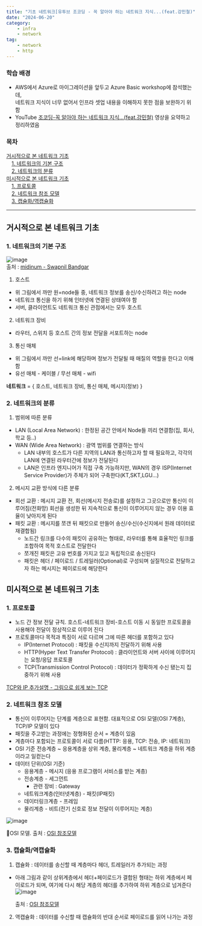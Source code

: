 ```yaml
---
title: "기초 네트워크[유투브 조코딩 - 꼭 알아야 하는 네트워크 지식...(feat.강민철)"
date: "2024-06-20"
category:
    - infra
    - network
tag:
    - network
    - http
---
```


### 학습 배경

- AWS에서 Azure로 마이그레이션을 앞두고 Azure Basic workshop에 참석했는데,  
  네트워크 지식이 너무 없어서 인프라 셋업 내용을 이해하지 못한 점을 보완하기 위함
- YouTube [조코딩-꼭 알아야 하는 네트워크 지식...(feat.강민철)](https://youtu.be/b_V79kE9hhA?si=Z40peRMNeeeno12q) 영상을 요약하고 정리하였음

### 목차
[거시적으로 본 네트워크 기초](#-거시적으로-본-네트워크-기초)  
　[1. 네트워크의 기본 구조](#-1.-네트워크의-기본-구조)  
　[2. 네트워크의 분류](#-2.-네트워크의-분류)  
[미시적으로 본 네트워크 기초](#-미시적으로-본-네트워크-기초)  
　[1. 프로토콜](#-1.-프로토콜)  
　[2. 네트워크 참조 모델](#-2.-네트워크-참조-모델)  
　[3. 캡슐화/역캡슐화](#-3.-캡슐화/역캡슐화)  

---

## 거시적으로 본 네트워크 기초
### 1. 네트워크의 기본 구조
![image](https://github.com/m3rri/m3rri.github.io/assets/37619441/2af8150f-40cd-4d08-b3c6-97aa98023334)  
출처 : [midinum - Swapnil Bandgar](https://medium.com/analytics-vidhya/networks-in-data-science-99c14e0150ea)
1. 호스트
  * 위 그림에서 까만 원=node들 중, 네트워크 정보를 송신/수신하려고 하는 node
  * 네트워크 통신을 하기 위해 인터넷에 연결된 상태여야 함
  * 서버, 클라이언트도 네트워크 통신 관점에서는 모두 호스트
2. 네트워크 장비
  * 라우터, 스위치 등 호스트 간의 정보 전달을 서포트하는 node
3. 통신 매체
  * 위 그림에서 까만 선=link에 해당하며 정보가 전달될 때 매질의 역할을 한다고 이해함
  * 유선 매체 - 케이블 / 무선 매체 - wifi

__네트워크__ = { 호스트, 네트워크 장비, 통신 매체, 메시지(정보) }

### 2. 네트워크의 분류
1. 범위에 따른 분류
  * LAN (Local Area Network) : 한정된 공간 안에서 Node들 끼리 연결함(집, 회사, 학교 등..)
  * WAN (Wide Area Network) : 광역 범위를 연결하는 방식
    * LAN 내부의 호스트가 다른 지역의 LAN과 통신하고자 할 때 필요하고, 각각의 LAN에 연결된 라우터간에 정보가 전달된다
    * LAN은 인프라 엔지니어가 직접 구축 가능하지만, WAN의 경우 ISP(Internet Service Provider)가 주체가 되어 구축한다(KT,SKT,LGU...)
2. 메시지 교환 방식에 다른 분류
  * 회선 교환 : 메시지 교환 전, 회선(메시지 전송로)를 설정하고 그곳으로만 통신이 이루어짐(전화망)
    회선을 생성한 뒤 지속적으로 통신이 이루어지지 않는 경우 이용 효율이 낮아지게 된다
  * 패킷 교환 : 메시지를 쪼갠 뒤 패킷으로 만들어 송신/수신(수신지에서 원래 데이터로 재결합됨)
    * 노드간 링크를 다수의 패킷이 공유하는 형태로, 라우터를 통해 효율적인 링크를 조합하여 목적 호스트로 전달한다
    * 쪼개진 패킷은 고유 번호를 가지고 있고 독립적으로 송신된다
    * 패킷은 헤더 / 페이로드 / 트레일러(Optional)로 구성되며 실질적으로 전달하고자 하는 메시지는 페이로드에 해당한다

## 미시적으로 본 네트워크 기초
### 1. 프로토콜
* 노드 간 정보 전달 규칙. 호스트-네트워크 장비-호스트 이동 시 동일한 프로토콜을 사용해야 전달이 정상적으로 이루어 진다
* 프로토콜마다 목적과 특징이 서로 다르며 그에 따른 헤더를 포함하고 있다
  * IP(Internet Protocol) : 패킷을 수신지까지 전달하기 위해 사용
  * HTTP(Hyper Text Transfer Protocol) : 클라이언트와 서버 사이에 이루어지는 요청/응답 프로토콜
  * TCP(Transmission Control Protocol) : 데이터가 정확하게 수신 됐는지 집중하기 위해 사용
  
[TCP와 IP 추가설명 - 그림으로 쉽게 보는 TCP](https://brunch.co.kr/@swimjiy/35)

### 2. 네트워크 참조 모델
* 통신이 이루어지는 단계를 계층으로 표현함. 대표적으로 OSI 모델(OSI 7계층), TCP/IP 모델이 있다
* 패킷을 주고받는 과정에는 정형화된 순서 = 계층이 있음
* 계층마다 포함되는 프로토콜이 서로 다름(HTTP: 응용, TCP: 전송, IP: 네트워크)
* OSI 기준 전송계층 ~ 응용계층을 상위 계층, 물리계층 ~ 네트워크 계층을 하위 계층이라고 일컫는다
* 데이터 단위(OSI 기준)
  * 응용계층 - 메시지 (응용 프로그램이 서비스를 받는 계층)
  * 전송계층 - 세그먼트
    * 관련 장비 : Gateway
  * 네트워크계층(인터넷계층) - 패킷(IP패킷)
  * 데이터링크계층 - 프레임
  * 물리계층 - 비트(전기 신호로 정보 전달이 이루어지는 계층)

![image](https://github.com/m3rri/m3rri.github.io/assets/37619441/11736eb2-cf50-439e-8df0-ea559daffb7b)

🔼OSI 모델. 출처 : [OSI 참조모델](https://velog.io/@jeongpar/OSI-%EC%B0%B8%EC%A1%B0%EB%AA%A8%EB%8D%B8)

### 3. 캡슐화/역캡슐화
1. 캡슐화 : 데이터를 송신할 때 계층마다 헤더, 트레일러가 추가되는 과정
* 아래 그림과 같이 상위계층에서 헤더+페이로드가 결합된 형태는 하위 계층에서 페이로드가 되며, 여기에 다시 해당 계층의 헤더를 추가하여 하위 계층으로 넘겨준다
  ![image](https://github.com/m3rri/m3rri.github.io/assets/37619441/2d411086-2274-4630-9528-e6e70f851634)

  출처 : [OSI 참조모델](https://velog.io/@jeongpar/OSI-%EC%B0%B8%EC%A1%B0%EB%AA%A8%EB%8D%B8)

2. 역캡슐화 : 데이터를 수신할 때 캡슐화의 반대 순서로 페이로드를 읽어 나가는 과정
